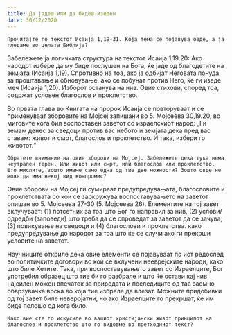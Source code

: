 ```yaml
---
title: Да јадеш или да бидеш изеден 
date: 30/12/2020
---
```


`Прочитајте го текстот Исаија 1,19-31. Која тема се појавува овде, а ја гледаме во целата Библија?`

Забележете ја логичката структура на текстот Исаија 1,19.20: Ако народот избере да му биде послушен на Бога, ќе јаде од благодетите на земјата (Исаија 1,19). Спротивно на тоа, ако ја одбијат Неговата понуда за проштавање и обновување, ако се побунат против Него, ќе ги изеде меч (Исаија 1,20). Изборот останува на нив. Овие стихови, според тоа, содржат условен благослов и проклетство.

Во првата глава во Книгата на пророк Исаија се повторуваат и се применуваат зборовите на Мојсеј запишани во 5. Мојсеева 30,19.20, во миговите кога бил воспоставен заветот со израелскиот народ: „Ги земам денес за сведоци против вас небото и земјата дека пред вас ставам: живот и смрт, благослов и проклетство. И така, избери го животот.“

`Обратете внимание на овие зборови на Мојсеј. Забележете дека тука нема неутрален терен. Или живот или смрт, или благослов или проклетство. Што мислите, зошто имаме само една од тие две можности? Зошто овде не може да има некој вид компромис?`

Овие зборови на Мојсеј ги сумираат предупредувањата, благословите и проклетствата со кои се заокружува воспоставувањето на заветот опишан во 5. Мојсеева 27-30 (5. Мојсеева 26). Елементите на тој завет вклучуваат: (1) потсетник за тоа што Бог го направил за нив, (2) услови/одредби (заповеди) што треба да се спроведат за заветот да се зачува, (3) повикување на сведоци и (4) благослови и проклетства. како предупредување до народот за тоа што ќе се случи ако ги прекрши условите на заветот.

Научниците откриле дека овие елементи се појавуваат по ист редослед во политичките договори во кои се вклучени нееврејските народи, како што биле Хетите. Така, при воспоставувањето завет со Израелците, Бог употребил образец што тие би го разбрале и што ќе остави кај нив најсилен можен впечаток за природата и последиците од таа заемно обврзувачка врска во која тие избрале да влезат. Можните придобивки од тој завет биле неверојатни, но ако Израелците го прекршат, ќе им биде полошо од кога било.

`Како вие сте го искусиле во вашиот христијански живот принципот на благослов и проклетство што го видовме во претходниот текст?`